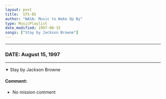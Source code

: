 ```yaml
---
layout: post
title:  STS-85
author: "NASA: Music to Wake Up By"
type: MusicPlaylist
date_modified: 1997-08-15
songs: ["Stay by Jackson Browne"]
---
```


----
### DATE: August 15, 1997
----
✦ Stay by Jackson Browne

#### Comment:
* No mission comment



<br/>
<center>
	<a target="_blank"
	   href="https://twitter.com/intent/tweet?hashtags=Space,NASA,Playlist,NASAWakeupCalls,SpaceProgram&text={{ page.author}}, '{{ page.songs.first }}' {{ page.title }}, {{ page.date | date: '%B %d, %Y' }}. {{ site.url }}{{ page.url }} @nasawakeupcalls">
	   <i class="fab fa-twitter" alt="Tweet this page" style="font-size: 1.3em;"></i>
	</a>
	&nbsp; 	<i class="fas fa-user-astronaut" style="font-size: 1.5em;"></i> &nbsp;
    <a type="amzn" search="'Stay by Jackson Browne'" category="popular music">
        <i class="fab fa-amazon" style="font-size: 1.3em;"></i>
    </a>
</center>
